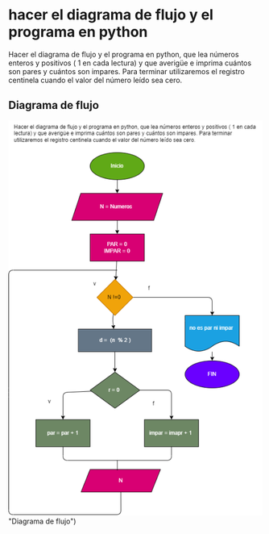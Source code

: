 # hacer el diagrama de flujo y el programa en python  

Hacer el diagrama de flujo y el programa en python, que lea números enteros y positivos ( 1 en cada lectura) y que averigüe e imprima cuántos son pares y cuántos son impares. Para terminar utilizaremos el registro centinela cuando el valor del número leído sea cero.

## Diagrama de flujo

![Diagrama de flujo](diagrama.png) "Diagrama de flujo")